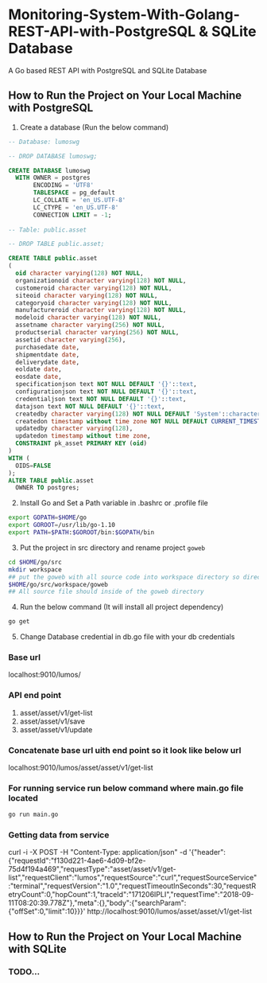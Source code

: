 # Monitoring-System-With-Golang-REST-API-with-PostgreSQL & SQLite Database
A Go based REST API with PostgreSQL and SQLite Database

## How to Run the Project on Your Local Machine with PostgreSQL
1. Create a database (Run the below command)
```sql
-- Database: lumoswg

-- DROP DATABASE lumoswg;

CREATE DATABASE lumoswg
  WITH OWNER = postgres
       ENCODING = 'UTF8'
       TABLESPACE = pg_default
       LC_COLLATE = 'en_US.UTF-8'
       LC_CTYPE = 'en_US.UTF-8'
       CONNECTION LIMIT = -1;
       
-- Table: public.asset

-- DROP TABLE public.asset;

CREATE TABLE public.asset
(
  oid character varying(128) NOT NULL,
  organizationoid character varying(128) NOT NULL,
  customeroid character varying(128) NOT NULL,
  siteoid character varying(128) NOT NULL,
  categoryoid character varying(128) NOT NULL,
  manufactureroid character varying(128) NOT NULL,
  modeloid character varying(128) NOT NULL,
  assetname character varying(256) NOT NULL,
  productserial character varying(256) NOT NULL,
  assetid character varying(256),
  purchasedate date,
  shipmentdate date,
  deliverydate date,
  eoldate date,
  eosdate date,
  specificationjson text NOT NULL DEFAULT '{}'::text,
  configurationjson text NOT NULL DEFAULT '{}'::text,
  credentialjson text NOT NULL DEFAULT '{}'::text,
  datajson text NOT NULL DEFAULT '{}'::text,
  createdby character varying(128) NOT NULL DEFAULT 'System'::character varying,
  createdon timestamp without time zone NOT NULL DEFAULT CURRENT_TIMESTAMP,
  updatedby character varying(128),
  updatedon timestamp without time zone,
  CONSTRAINT pk_asset PRIMARY KEY (oid)
)
WITH (
  OIDS=FALSE
);
ALTER TABLE public.asset
  OWNER TO postgres;

```
2. Install Go and Set a Path variable in .bashrc or .profile file

```bash
export GOPATH=$HOME/go
export GOROOT=/usr/lib/go-1.10
export PATH=$PATH:$GOROOT/bin:$GOPATH/bin
```
3. Put the project in src directory and rename project `goweb`
```bash
cd $HOME/go/src
mkdir workspace
## put the goweb with all source code into workspace directory so directory will look like following
$HOME/go/src/workspace/goweb
## All source file should inside of the goweb directory
```
4. Run the below command (It will install all project dependency)
```bash
go get
```
5. Change Database credential in db.go file with your db credentials

### Base url
localhost:9010/lumos/

### API end point
1. asset/asset/v1/get-list
2. asset/asset/v1/save
3. asset/asset/v1/update

### Concatenate base url uith end point so it look like below url
localhost:9010/lumos/asset/asset/v1/get-list

### For running service run below command where main.go file located
```bash
go run main.go
```
### Getting data from service
curl -i -X POST -H "Content-Type: application/json" -d '{"header":{"requestId":"f130d221-4ae6-4d09-bf2e-75d4f194a469","requestType":"asset/asset/v1/get-list","requestClient":"lumos","requestSource":"curl","requestSourceService":"terminal","requestVersion":"1.0","requestTimeoutInSeconds":30,"requestRetryCount":0,"hopCount":1,"traceId":"171206IPLI","requestTime":"2018-09-11T08:20:39.778Z"},"meta":{},"body":{"searchParam":{"offSet":0,"limit":10}}}' http://localhost:9010/lumos/asset/asset/v1/get-list

## How to Run the Project on Your Local Machine with SQLite
### TODO...
